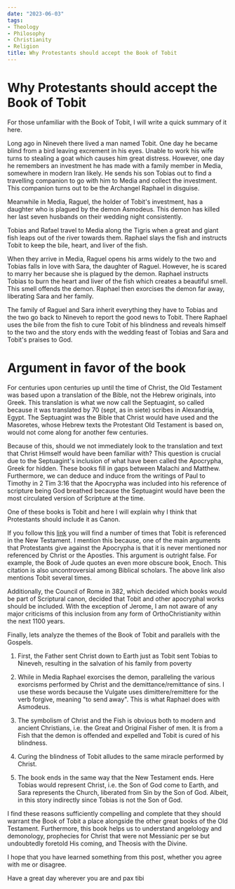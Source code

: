 ```yaml
---
date: "2023-06-03"
tags:
- Theology
- Philosophy
- Christianity
- Religion
title: Why Protestants should accept the Book of Tobit
---
```


# Why Protestants should accept the Book of Tobit

For those unfamiliar with the Book of Tobit, I will write a quick summary of it here. 

Long ago in Nineveh there lived a man named Tobit. One day he became blind from a bird leaving excrement in his eyes. Unable to work his wife turns to stealing a goat which causes him great distress. However, one day he remembers an investment he has made with a family member in Media, somewhere in modern Iran likely. He sends his son Tobias out to find a travelling companion to go with him to Media and collect the investment. This companion turns out to be the Archangel Raphael in disguise. 

Meanwhile in Media, Raguel, the holder of Tobit's investment, has a daughter who is plagued by the demon Asmodeus. This demon has killed her last seven husbands on their wedding night consistently. 

Tobias and Rafael travel to Media along the Tigris when a great and giant fish leaps out of the river towards them. Raphael slays the fish and instructs Tobit to keep the bile, heart, and liver of the fish. 

When they arrive in Media, Raguel opens his arms widely to the two and Tobias falls in love with Sara, the daughter of Raguel. However, he is scared to marry her because she is plagued by the demon. Raphael instructs Tobias to burn the heart and liver of the fish which creates a beautiful smell. This smell offends the demon. Raphael then exorcises the demon far away, liberating Sara and her family. 

The family of Raguel and Sara inherit everything they have to Tobias and the two go back to Nineveh to report the good news to Tobit. There Raphael uses the bile from the fish to cure Tobit of his blindness and reveals himself to the two and the story ends with the wedding feast of Tobias and Sara and Tobit's praises to God. 

# Argument in favor of the book  

For centuries upon centuries up until the time of Christ, the Old Testament was based upon a translation of the Bible, not the Hebrew originals, into Greek. This translation is what we now call the Septuagint, so called because it was translated by 70 (sept, as in siete) scribes in Alexandria, Egypt. The Septuagint was the Bible that Christ would have used and the Masoretes, whose Hebrew texts the Protestant Old Testament is based on, would not come along for another few centuries. 

Because of this, should we not immediately look to the translation and text that Christ Himself would have been familiar with? This question is crucial due to the Septuagint's inclusion of what have been called the Apocrypha, Greek for hidden. These books fill in gaps between Malachi and Matthew. Furthermore, we can deduce and induce from the writings of Paul to Timothy in 2 Tim 3:16 that the Apocrypha was included into his reference of scripture being God breathed because the Septuagint would have been the most circulated version of Scripture at the time. 

One of these books is Tobit and here I will explain why I think that Protestants should include it as Canon. 

If you follow this [link](https://www.scripturecatholic.com/deuterocanonical-books-new-testament/) you will find a number of times that Tobit is referenced in the New Testament. I mention this because, one of the main arguments that Protestants give against the Apocrypha is that it is never mentioned nor referenced by Christ or the Apostles. This argument is outright false. For example, the Book of Jude quotes an even more obscure book, Enoch. This citation is also uncontroversial among Biblical scholars. The above link also mentions Tobit several times. 

Additionally, the Council of Rome in 382, which decided which books would be part of Scriptural canon, decided that Tobit and other apocryphal works should be included. With the exception of Jerome, I am not aware of any major criticisms of this inclusion from any form of OrthoChristianity within the next 1100 years.

Finally, lets analyze the themes of the Book of Tobit and parallels with the Gospels.  

1. First, the Father sent Christ down to Earth just as Tobit sent Tobias to Nineveh, resulting in the salvation of his family from poverty

2. While in Media Raphael exorcises the demon, paralleling the various exorcisms performed by Christ and the demittance/remittance of sins. I use these words because the Vulgate uses dimittere/remittere for the verb forgive, meaning "to send away". This is what Raphael does with Asmodeus. 

3. The symbolism of Christ and the Fish is obvious both to modern and ancient Christians, i.e. the Great and Original Fisher of men. It is from a Fish that the demon is offended and expelled and Tobit is cured of his blindness. 

4. Curing the blindness of Tobit alludes to the same miracle performed by Christ. 

5. The book ends in the same way that the New Testament ends. Here Tobias would represent Christ, i.e. the Son of God come to Earth, and Sara represents the Church, liberated from Sin by the Son of God. Albeit, in this story indirectly since Tobias is not the Son of God.   

I find these reasons sufficiently compelling and complete that they should warrant the Book of Tobit a place alongside the other great books of the Old Testament. Furthermore, this book helps us to understand angelology and demonology, prophecies for Christ that were not Messianic per se but undoubtedly foretold His coming, and Theosis with the Divine. 

I hope that you have learned something from this post, whether you agree with me or disagree.

Have a great day wherever you are and pax tibi